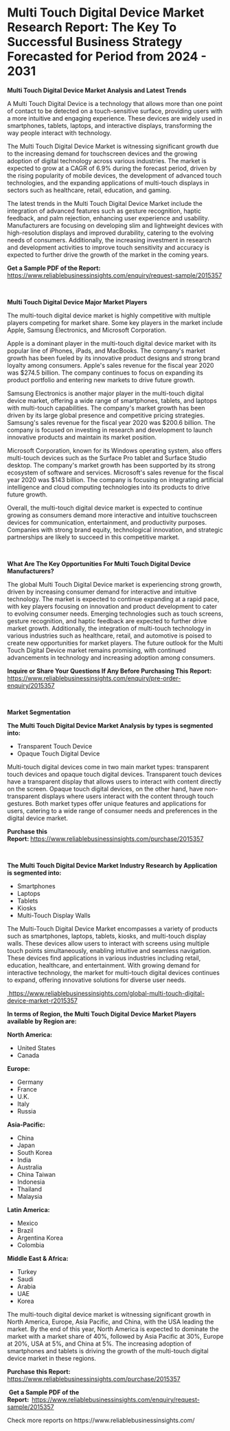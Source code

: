 <p><h1>Multi Touch Digital Device Market Research Report: The Key To Successful Business Strategy Forecasted for Period from 2024 - 2031</h1></p><p><strong>Multi Touch Digital Device Market Analysis and Latest Trends</strong></p>
<p><p>A Multi Touch Digital Device is a technology that allows more than one point of contact to be detected on a touch-sensitive surface, providing users with a more intuitive and engaging experience. These devices are widely used in smartphones, tablets, laptops, and interactive displays, transforming the way people interact with technology.</p><p>The Multi Touch Digital Device Market is witnessing significant growth due to the increasing demand for touchscreen devices and the growing adoption of digital technology across various industries. The market is expected to grow at a CAGR of 6.9% during the forecast period, driven by the rising popularity of mobile devices, the development of advanced touch technologies, and the expanding applications of multi-touch displays in sectors such as healthcare, retail, education, and gaming.</p><p>The latest trends in the Multi Touch Digital Device Market include the integration of advanced features such as gesture recognition, haptic feedback, and palm rejection, enhancing user experience and usability. Manufacturers are focusing on developing slim and lightweight devices with high-resolution displays and improved durability, catering to the evolving needs of consumers. Additionally, the increasing investment in research and development activities to improve touch sensitivity and accuracy is expected to further drive the growth of the market in the coming years.</p></p>
<p><strong>Get a Sample PDF of the Report:&nbsp;</strong> <a href="https://www.reliablebusinessinsights.com/enquiry/request-sample/2015357">https://www.reliablebusinessinsights.com/enquiry/request-sample/2015357</a></p>
<p>&nbsp;</p>
<p><strong>Multi Touch Digital Device Major Market Players</strong></p>
<p><p>The multi-touch digital device market is highly competitive with multiple players competing for market share. Some key players in the market include Apple, Samsung Electronics, and Microsoft Corporation. </p><p>Apple is a dominant player in the multi-touch digital device market with its popular line of iPhones, iPads, and MacBooks. The company's market growth has been fueled by its innovative product designs and strong brand loyalty among consumers. Apple's sales revenue for the fiscal year 2020 was $274.5 billion. The company continues to focus on expanding its product portfolio and entering new markets to drive future growth.</p><p>Samsung Electronics is another major player in the multi-touch digital device market, offering a wide range of smartphones, tablets, and laptops with multi-touch capabilities. The company's market growth has been driven by its large global presence and competitive pricing strategies. Samsung's sales revenue for the fiscal year 2020 was $200.6 billion. The company is focused on investing in research and development to launch innovative products and maintain its market position.</p><p>Microsoft Corporation, known for its Windows operating system, also offers multi-touch devices such as the Surface Pro tablet and Surface Studio desktop. The company's market growth has been supported by its strong ecosystem of software and services. Microsoft's sales revenue for the fiscal year 2020 was $143 billion. The company is focusing on integrating artificial intelligence and cloud computing technologies into its products to drive future growth.</p><p>Overall, the multi-touch digital device market is expected to continue growing as consumers demand more interactive and intuitive touchscreen devices for communication, entertainment, and productivity purposes. Companies with strong brand equity, technological innovation, and strategic partnerships are likely to succeed in this competitive market.</p></p>
<p>&nbsp;</p>
<p><strong>What Are The Key Opportunities For Multi Touch Digital Device Manufacturers?</strong></p>
<p><p>The global Multi Touch Digital Device market is experiencing strong growth, driven by increasing consumer demand for interactive and intuitive technology. The market is expected to continue expanding at a rapid pace, with key players focusing on innovation and product development to cater to evolving consumer needs. Emerging technologies such as touch screens, gesture recognition, and haptic feedback are expected to further drive market growth. Additionally, the integration of multi-touch technology in various industries such as healthcare, retail, and automotive is poised to create new opportunities for market players. The future outlook for the Multi Touch Digital Device market remains promising, with continued advancements in technology and increasing adoption among consumers.</p></p>
<p><strong>Inquire or Share Your Questions If Any Before Purchasing This Report:</strong> <a href="https://www.reliablebusinessinsights.com/enquiry/pre-order-enquiry/2015357">https://www.reliablebusinessinsights.com/enquiry/pre-order-enquiry/2015357</a></p>
<p>&nbsp;</p>
<p><strong>Market Segmentation</strong></p>
<p><strong>The Multi Touch Digital Device Market Analysis by types is segmented into:</strong></p>
<p><ul><li>Transparent Touch Device</li><li>Opaque Touch Digital Device</li></ul></p>
<p><p>Multi-touch digital devices come in two main market types: transparent touch devices and opaque touch digital devices. Transparent touch devices have a transparent display that allows users to interact with content directly on the screen. Opaque touch digital devices, on the other hand, have non-transparent displays where users interact with the content through touch gestures. Both market types offer unique features and applications for users, catering to a wide range of consumer needs and preferences in the digital device market.</p></p>
<p><strong>Purchase this Report:&nbsp;</strong><a href="https://www.reliablebusinessinsights.com/purchase/2015357">https://www.reliablebusinessinsights.com/purchase/2015357</a></p>
<p>&nbsp;</p>
<p><strong>The Multi Touch Digital Device Market Industry Research by Application is segmented into:</strong></p>
<p><ul><li>Smartphones</li><li>Laptops</li><li>Tablets</li><li>Kiosks</li><li>Multi-Touch Display Walls</li></ul></p>
<p><p>The Multi-Touch Digital Device Market encompasses a variety of products such as smartphones, laptops, tablets, kiosks, and multi-touch display walls. These devices allow users to interact with screens using multiple touch points simultaneously, enabling intuitive and seamless navigation. These devices find applications in various industries including retail, education, healthcare, and entertainment. With growing demand for interactive technology, the market for multi-touch digital devices continues to expand, offering innovative solutions for diverse user needs.</p></p>
<p><a href="https://www.reliablebusinessinsights.com/global-multi-touch-digital-device-market-r2015357">&nbsp;https://www.reliablebusinessinsights.com/global-multi-touch-digital-device-market-r2015357</a></p>
<p><strong>In terms of Region, the Multi Touch Digital Device Market Players available by Region are:</strong></p>
<p>
    <p> <strong> North America: </strong>
        <ul>
            <li>United States</li>
            <li>Canada</li>
        </ul>
        </p> 
    <p> <strong> Europe: </strong>
        <ul>
            <li>Germany</li>
            <li>France</li>
            <li>U.K.</li>
            <li>Italy</li>
            <li>Russia</li>
        </ul>
        </p> 
    <p> <strong> Asia-Pacific: </strong>
        <ul>
            <li>China</li>
            <li>Japan</li>
            <li>South Korea</li>
            <li>India</li>
            <li>Australia</li>
            <li>China Taiwan</li>
            <li>Indonesia</li>
            <li>Thailand</li>
            <li>Malaysia</li>
        </ul>
        </p> 
    <p> <strong> Latin America: </strong>
        <ul>
            <li>Mexico</li>
            <li>Brazil</li>
            <li>Argentina Korea</li>
            <li>Colombia</li>
        </ul>
        </p> 
    <p> <strong> Middle East & Africa: </strong>
        <ul>
            <li>Turkey</li>
            <li>Saudi</li>
            <li>Arabia</li>
            <li>UAE</li>
            <li>Korea</li>
        </ul>
    </p>
    </p>
<p><p>The multi-touch digital device market is witnessing significant growth in North America, Europe, Asia Pacific, and China, with the USA leading the market. By the end of this year, North America is expected to dominate the market with a market share of 40%, followed by Asia Pacific at 30%, Europe at 20%, USA at 5%, and China at 5%. The increasing adoption of smartphones and tablets is driving the growth of the multi-touch digital device market in these regions.</p></p>
<p><strong>Purchase this Report: </strong><a href="https://www.reliablebusinessinsights.com/purchase/2015357">https://www.reliablebusinessinsights.com/purchase/2015357</a></p>
<p>&nbsp;<strong>Get a Sample PDF of the Report:&nbsp;&nbsp;</strong><a href="https://www.reliablebusinessinsights.com/enquiry/request-sample/2015357">https://www.reliablebusinessinsights.com/enquiry/request-sample/2015357</a></p>
<p><strong></strong></p>
<p>Check more reports on https://www.reliablebusinessinsights.com/</p>